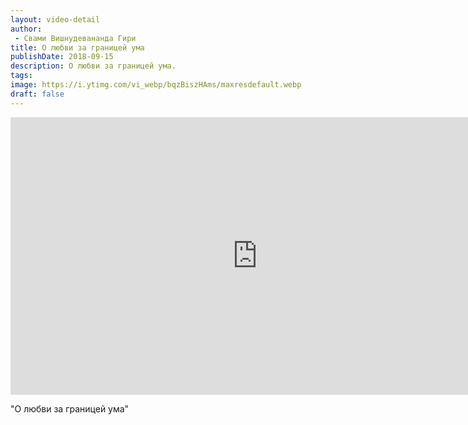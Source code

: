 ```yaml
---
layout: video-detail
author:
 - Свами Вишнудевананда Гири
title: О любви за границей ума
publishDate: 2018-09-15
description: О любви за границей ума. 
tags: 
image: https://i.ytimg.com/vi_webp/bqzBiszHAms/maxresdefault.webp
draft: false
---
```


<iframe width="790" height="444" src="https://www.youtube.com/embed/bqzBiszHAms" frameborder="0" allowfullscreen=""></iframe> 

  "О любви за границей ума"

  

 